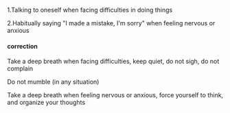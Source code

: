 1.Talking to oneself when facing difficulties in doing things

2.Habitually saying "I made a mistake, I'm sorry" when feeling nervous or anxious



#### correction

Take a deep breath when facing difficulties, keep quiet, do not sigh, do not complain

Do not mumble (in any situation)

Take a deep breath when feeling nervous or anxious, force yourself to think, and organize your thoughts
